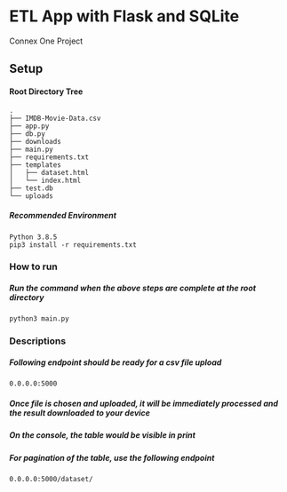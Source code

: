 # ETL App with Flask and SQLite
Connex One Project

## Setup
#### Root Directory Tree
```
.
├── IMDB-Movie-Data.csv
├── app.py
├── db.py
├── downloads
├── main.py
├── requirements.txt
├── templates
│   ├── dataset.html
│   └── index.html
├── test.db
└── uploads
```

##### Recommended Environment
```
Python 3.8.5
pip3 install -r requirements.txt
```

### How to run
##### Run the command when the above steps are complete at the root directory
```
python3 main.py
```

### Descriptions
##### Following endpoint should be ready for a csv file upload
```
0.0.0.0:5000
```

##### Once file is chosen and uploaded, it will be immediately processed and the result downloaded to your device

##### On the console, the table would be visible in print

##### For pagination of the table, use the following endpoint
```
0.0.0.0:5000/dataset/
```
